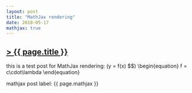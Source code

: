 ```yaml
---
layout: post
title: "MathJax rendering"
date: 2018-05-17
mathjax: true
---
```


## [> {{ page.title }} ](https://caesoma.github.io/archive/standalone/2000-00-00)

this is a test post for MathJax rendering: \(y = f(x) $$\)
\\begin{equation}
    f = c\cdot\lambda
\\end{equation}

mathjax post label: {{ page.mathjax }}

<!-- [//]: # (comment) -->

<!-- `-- caetano, {{ page.date | date: "%Y-%m-%d" }}` -->
